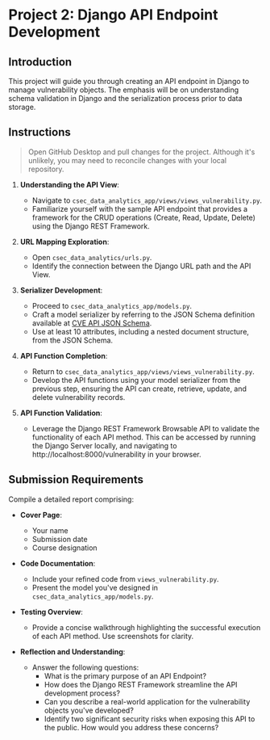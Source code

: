# Project 2: Django API Endpoint Development

## Introduction

This project will guide you through creating an API endpoint in Django to manage vulnerability objects. The emphasis 
will be on understanding schema validation in Django and the serialization process prior to data storage.

## Instructions
> Open GitHub Desktop and pull changes for the project. Although it's unlikely, you may need to reconcile changes with your
local repository.

1. **Understanding the API View**: 
   - Navigate to `csec_data_analytics_app/views/views_vulnerability.py`.
   - Familiarize yourself with the sample API endpoint that provides a framework for the CRUD operations (Create, 
Read, Update, Delete) using the Django REST Framework.

2. **URL Mapping Exploration**: 
   - Open `csec_data_analytics/urls.py`.
   - Identify the connection between the Django URL path and the API View.

3. **Serializer Development**: 
   - Proceed to `csec_data_analytics_app/models.py`.
   - Craft a model serializer by referring to the JSON Schema definition available at [CVE API JSON Schema](https://csrc.nist.gov/schema/nvd/api/2.0/cve_api_json_2.0.schema).
   - Use at least 10 attributes, including a nested document structure, from the JSON Schema.

4. **API Function Completion**: 
   - Return to `csec_data_analytics_app/views/views_vulnerability.py`.
   - Develop the API functions using your model serializer from the previous step, ensuring the API can create, retrieve, 
update, and delete vulnerability records.

5. **API Function Validation**: 
   - Leverage the Django REST Framework Browsable API to validate the functionality of each API method. This can be 
accessed by running the Django Server locally, and navigating to http://localhost:8000/vulnerability in your browser. 

## Submission Requirements

Compile a detailed report comprising:

- **Cover Page**: 
  - Your name
  - Submission date
  - Course designation

- **Code Documentation**: 
  - Include your refined code from `views_vulnerability.py`.
  - Present the model you've designed in `csec_data_analytics_app/models.py`.

- **Testing Overview**: 
  - Provide a concise walkthrough highlighting the successful execution of each API method. Use screenshots for clarity.

- **Reflection and Understanding**: 
  - Answer the following questions:
    - What is the primary purpose of an API Endpoint?
    - How does the Django REST Framework streamline the API development process?
    - Can you describe a real-world application for the vulnerability objects you've developed?
    - Identify two significant security risks when exposing this API to the public. How would you address these concerns?
